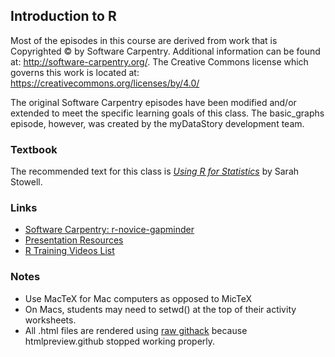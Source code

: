 ## Introduction to R

  Most of the episodes in this course are derived from work that is Copyrighted © by Software Carpentry.  Additional information can be
  found at: http://software-carpentry.org/.  The Creative Commons license which governs this work is located at:
  https://creativecommons.org/licenses/by/4.0/
  
  The original Software Carpentry episodes have been modified and/or extended to meet the specific learning goals of this class.  The 
  basic_graphs episode, however, was created by the myDataStory development team.

### Textbook
The recommended text for this class is [*Using R for Statistics*](https://github.com/mydatastory/r_intro_class/blob/master/doc/UsingRStatistics.pdf) by Sarah Stowell.

### Links
- [Software Carpentry: r-novice-gapminder](https://github.com/swcarpentry/r-novice-gapminder)
- [Presentation Resources](https://github.com/danielsmaxwell/presentations/tree/master/r_intro_class)
- [R Training Videos List](https://github.com/mydatastory/projects/blob/master/r_master_video_list.xlsx)

### Notes
- Use MacTeX for Mac computers as opposed to MicTeX
- On Macs, students may need to setwd() at the top of their activity worksheets.
- All .html files are rendered using [raw githack](https://raw.githack.com) because htmlpreview.github stopped working properly.

